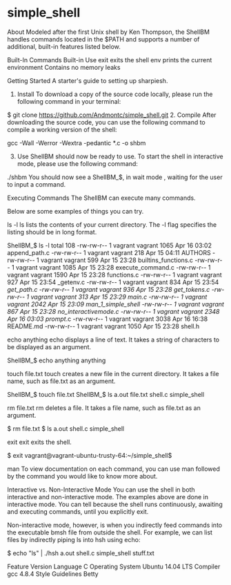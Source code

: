 # simple_shell
About
Modeled after the first Unix shell by Ken Thompson, the ShellBM handles commands located in the $PATH and supports a number of additional, built-in features listed below.

Built-In Commands
Built-in	Use
exit	exits the shell
env	prints the current environment
Contains no memory leaks

Getting Started
A starter's guide to setting up sharpiesh.

1. Install
To download a copy of the source code locally, please run the following command in your terminal:

$ git clone https://github.com/Andmontc/simple_shell.git
2. Compile
After downloading the source code, you can use the following command to compile a working version of the shell:

gcc -Wall -Werror -Wextra -pedantic *.c -o shbm

3. Use
ShellBM should now be ready to use. To start the shell in interactive mode, please use the following command:

./shbm
You should now see a ShellBM_$, in wait mode , waiting for the user to input a command.

Executing Commands
The ShellBM can execute many commands.

Below are some examples of things you can try.

ls -l
ls lists the contents of your current directory. The -l flag specifies the listing should be in long format.

ShellBM_$ ls -l
total 108
-rw-rw-r-- 1 vagrant vagrant  1065 Apr 16 03:02 append_path.c
-rw-rw-r-- 1 vagrant vagrant   218 Apr 15 04:11 AUTHORS
-rw-rw-r-- 1 vagrant vagrant   599 Apr 15 23:28 builtins_functions.c
-rw-rw-r-- 1 vagrant vagrant  1085 Apr 15 23:28 execute_command.c
-rw-rw-r-- 1 vagrant vagrant  1590 Apr 15 23:28 functions.c
-rw-rw-r-- 1 vagrant vagrant   927 Apr 15 23:54 _getenv.c
-rw-rw-r-- 1 vagrant vagrant   834 Apr 15 23:54 _get_path.c
-rw-rw-r-- 1 vagrant vagrant   936 Apr 15 23:28 get_tokens.c
-rw-rw-r-- 1 vagrant vagrant   313 Apr 15 23:29 main.c
-rw-rw-r-- 1 vagrant vagrant  2042 Apr 15 23:09 man_1_simple_shell
-rw-rw-r-- 1 vagrant vagrant   867 Apr 15 23:28 no_interactivemode.c
-rw-rw-r-- 1 vagrant vagrant  2348 Apr 16 03:03 prompt_.c
-rw-rw-r-- 1 vagrant vagrant  3038 Apr 16 16:38 README.md
-rw-rw-r-- 1 vagrant vagrant  1050 Apr 15 23:28 shell.h

echo anything
echo displays a line of text. It takes a string of characters to be displayed as an argument.

ShellBM_$ echo anything
anything

touch file.txt
touch creates a new file in the current directory. It takes a file name, such as file.txt as an argument.

ShellBM_$ touch file.txt
ShellBM_$ ls
a.out  file.txt  shell.c  simple_shell	

rm file.txt
rm deletes a file. It takes a file name, such as file.txt as an argument.

$ rm file.txt
$ ls
a.out  shell.c  simple_shell

exit
exit exits the shell.

$ exit
vagrant@vagrant-ubuntu-trusty-64:~/simple_shell$

man
To view documentation on each command, you can use man followed by the command you would like to know more about.

Interactive vs. Non-Interactive Mode
You can use the shell in both interactive and non-interactive mode. The examples above are done in interactive mode. You can tell because the shell runs continuously, awaiting and executing commands, until you explicitly exit.

Non-interactive mode, however, is when you indirectly feed commands into the executable bmsh file from outside the shell. For example, we can list files by indirectly piping ls into hsh using echo:

$ echo "ls" | ./hsh
a.out  shell.c  simple_shell	stuff.txt

Feature	Version
Language	C
Operating System	Ubuntu 14.04 LTS
Compiler	gcc 4.8.4
Style Guidelines	Betty
